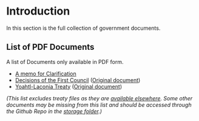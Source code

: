 # Introduction

In this section is the full collection of government documents.

## List of PDF Documents

A list of Documents only available in PDF form.

- [A memo for Clarification](pathname:///storage/court/A-memo-for-Clarification.pdf)
- [Decisions of the First Council](pathname:///storage/misc/decisions-of-the-first-council.pdf) ([Original document](https://docs.google.com/document/d/1XhgCw_uUjvhG2LcwAlcFkIuAhf-F07kTeuPaOUXNods/edit))
- [Yoahtl-Laconia Treaty](pathname:///storage/treaties/Yoahtl-Laconia-Peace-Agreement.pdf) ([Original document](https://docs.google.com/document/d/1ndCGnsh7TgiVLToAozrzrmdnjidDeanV7Pifo0srrE8/edit))

_(This list excludes treaty files as they are [available elsewhere](/constitution/treaties). Some other documents may be missing from this list and should be accessed through the Github Repo in the [storage folder](https://github.com/CivYoahtl/civyoahtl.github.io/tree/main/docs/public/storage).)_
